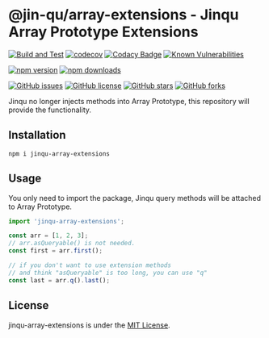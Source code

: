# @jin-qu/array-extensions - Jinqu Array Prototype Extensions

[![Build and Test](https://github.com/jin-qu/jinqu-array-extensions/actions/workflows/build.yml/badge.svg)](https://github.com/jin-qu/jinqu-array-extensions/actions/workflows/build.yml)
[![codecov](https://codecov.io/gh/jin-qu/jinqu-array-extensions/graph/badge.svg?token=QbIm6H1Ucc)](https://codecov.io/gh/jin-qu/jinqu-array-extensions)
[![Codacy Badge](https://app.codacy.com/project/badge/Grade/08790e72c34e4f44b2f6a04740252780)](https://app.codacy.com/gh/jin-qu/jinqu-array-extensions/dashboard?utm_source=gh&utm_medium=referral&utm_content=&utm_campaign=Badge_grade)
<a href="https://snyk.io/test/npm/@jin-qu/array-extensions"><img src="https://snyk.io/test/npm/@jin-qu/array-extensions/badge.svg" alt="Known Vulnerabilities" data-canonical-src="https://snyk.io/test/npm/@jin-qu/array-extensions" style="max-width:100%;"></a>

[![npm version](https://img.shields.io/npm/v/@jin-qu/array-extensions)](https://www.npmjs.com/package/@jin-qu/array-extensions)
[![npm downloads](https://img.shields.io/npm/dm/@jin-qu/array-extensions.svg)](https://www.npmjs.com/package/@jin-qu/array-extensions)

[![GitHub issues](https://img.shields.io/github/issues/jin-qu/jinqu-array-extensions.svg)](https://github.com/jin-qu/jinqu-array-extensions/issues)
[![GitHub license](https://img.shields.io/badge/license-MIT-blue.svg)](https://raw.githubusercontent.com/jin-qu/jinqu-array-extensions/main/LICENSE)
[![GitHub stars](https://img.shields.io/github/stars/jin-qu/jinqu-array-extensions.svg?style=social&label=Star)](https://github.com/jin-qu/jinqu-array-extensions)
[![GitHub forks](https://img.shields.io/github/forks/jin-qu/jinqu-array-extensions.svg?style=social&label=Fork)](https://github.com/jin-qu/jinqu-array-extensions)

Jinqu no longer injects methods into Array Prototype, this repository will provide the functionality.

## Installation

```shell
npm i jinqu-array-extensions
```

## Usage

You only need to import the package, Jinqu query methods will be attached to Array Prototype.

```typescript
import 'jinqu-array-extensions';

const arr = [1, 2, 3];
// arr.asQueryable() is not needed.
const first = arr.first();

// if you don't want to use extension methods
// and think "asQueryable" is too long, you can use "q"
const last = arr.q().last();
```

## License

jinqu-array-extensions is under the [MIT License](LICENSE).
